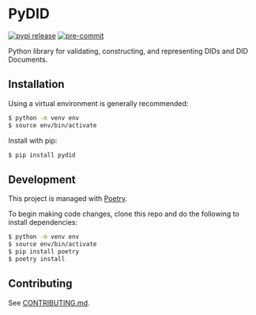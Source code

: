 # PyDID

[![pypi release](https://img.shields.io/pypi/v/pydid)](https://pypi.org/project/pydid/)
[![pre-commit](https://img.shields.io/badge/pre--commit-enabled-brightgreen?logo=pre-commit&logoColor=white)](https://github.com/pre-commit/pre-commit)

Python library for validating, constructing, and representing DIDs and DID Documents.

## Installation

Using a virtual environment is generally recommended:

```sh
$ python -m venv env
$ source env/bin/activate
```

Install with pip:

```sh
$ pip install pydid
```

## Development

This project is managed with [Poetry](https://python-poetry.org/).

To begin making code changes, clone this repo and do the following to install
dependencies:

```sh
$ python -m venv env
$ source env/bin/activate
$ pip install poetry
$ poetry install
```


## Contributing

See [CONTRIBUTING.md](CONTRIBUTING.md).

